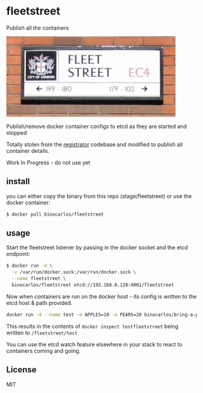 # fleetstreet

Publish all the containers

![streetsign](https://github.com/binocarlos/fleetstreet/raw/master/streetsign.jpg)

Publish/remove docker container configs to etcd as they are started and stopped

Totally stolen from the [registrator](https://github.com/progrium/registrator.git) codebase and modified to publish all container details.

Work In Progress - do not use yet

## install

you can either copy the binary from this repo (stage/fleetstreet) or use the docker container:

```bash
$ docker pull binocarlos/fleetstreet
```

## usage

Start the fleetstreet listener by passing in the docker socket and the etcd endpoint:

```bash
$ docker run -d \
  -v /var/run/docker.sock:/var/run/docker.sock \
  --name fleetstreet \
  binocarlos/fleetstreet etcd://192.168.8.120:4001/fleetstreet
```

Now when containers are run on the docker host - its config is written to the etcd host & path provided.

```bash
docker run -d --name test -e APPLES=10 -e PEARS=20 binocarlos/bring-a-ping --timeout 1000
```

This results in the contents of `docker inspect testfleetstreet` being written to `/fleetstreet/test`

You can use the etcd watch feature elsewhere in your stack to react to containers coming and going.

## License

MIT
